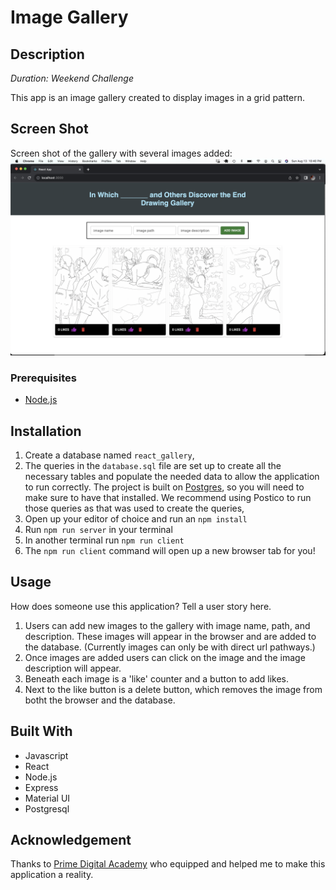 # Image Gallery

## Description

_Duration: Weekend Challenge_

This app is an image gallery created to display images in a grid pattern.

## Screen Shot

Screen shot of the gallery with several images added:
![Screen Shot](./wireframes/ImageGalleryScreenShot.png)

### Prerequisites

- [Node.js](https://nodejs.org/en/)

## Installation

1. Create a database named `react_gallery`,
2. The queries in the `database.sql` file are set up to create all the necessary tables and populate the needed data to allow the application to run correctly. The project is built on [Postgres](https://www.postgresql.org/download/), so you will need to make sure to have that installed. We recommend using Postico to run those queries as that was used to create the queries, 
3. Open up your editor of choice and run an `npm install`
4. Run `npm run server` in your terminal
5. In another terminal run `npm run client` 
6. The `npm run client` command will open up a new browser tab for you!

## Usage
How does someone use this application? Tell a user story here.

1. Users can add new images to the gallery with image name, path, and description. These images will appear in the browser and are added to the database. (Currently images can only be with direct url pathways.)
2. Once images are added users can click on the image and the image description will appear.
3. Beneath each image is a 'like' counter and a button to add likes.
4. Next to the like button is a delete button, which removes the image from botht the browser and the database.

## Built With

- Javascript
- React
- Node.js
- Express 
- Material UI
- Postgresql

## Acknowledgement
Thanks to [Prime Digital Academy](www.primeacademy.io) who equipped and helped me to make this application a reality. 
